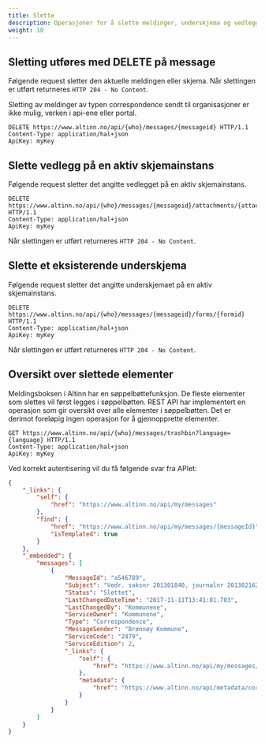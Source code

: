 ```yaml
---
title: Slette 
description: Operasjoner for å slette meldinger, underskjema og vedlegg
weight: 10
---
```


## Sletting utføres med DELETE på message
Følgende request sletter den aktuelle meldingen eller skjema. 
Når slettingen er utført returneres `HTTP 204 - No Content`.

Sletting av meldinger av typen correspondence sendt til organisasjoner er ikke mulig, verken i api-ene eller portal.

```HTTP
DELETE https://www.altinn.no/api/{who}/messages/{messageid} HTTP/1.1
Content-Type: application/hal+json
ApiKey: myKey
```


## Slette vedlegg på en aktiv skjemainstans
Følgende request sletter det angitte vedlegget på en aktiv skjemainstans. 

```HTTP
DELETE https://www.altinn.no/api/{who}/messages/{messageid}/attachments/{attachmentid} HTTP/1.1 
Content-Type: application/hal+json
ApiKey: myKey
```

Når slettingen er utført returneres `HTTP 204 - No Content`.


## Slette et eksisterende underskjema 
Følgende request sletter det angitte underskjemaet på en aktiv skjemainstans. 

```HTTP
DELETE https://www.altinn.no/api/{who}/messages/{messageid}/forms/{formid} HTTP/1.1
Content-Type: application/hal+json
ApiKey: myKey
```

Når slettingen er utført returneres `HTTP 204 - No Content`.


## Oversikt over slettede elementer
Meldingsboksen i Altinn har en søppelbøttefunksjon. De fleste elementer som slettes vil først legges i søppelbøtten. REST API har implementert en operasjon som gir oversikt over alle elementer i søppelbøtten. Det er derimot foreløpig ingen operasjon for å gjennopprette elementer.

```HTTP
GET https://www.altinn.no/api/{who}/messages/trashbin?language={language} HTTP/1.1
Content-Type: application/hal+json
ApiKey: myKey
```

Ved korrekt autentisering vil du få følgende svar fra APIet:

```JSON
{
    "_links": {
        "self": {
            "href": "https://www.altinn.no/api/my/messages"
        },
        "find": {
            "href": "https://www.altinn.no/api/my/messages/{messageId}",
            "isTemplated": true
        }
    },
    "_embedded": {
        "messages": [
            {
                "MessageId": "a546789",
                "Subject": "Vedr. saksnr 201301840, journalnr 2013021622 ",
                "Status": "Slettet",
                "LastChangedDateTime": "2017-11-11T13:41:01.703",
                "LastChangedBy": "Kommunene",
                "ServiceOwner": "Kommunene",
                "Type": "Correspondence",
                "MessageSender": "Brønnøy Kommune",
                "ServiceCode": "2479",
                "ServiceEdition": 2,
                "_links": {
                    "self": {
                        "href": "https://www.altinn.no/api/my/messages/a385107"
                    },
                    "metadata": {
                        "href": "https://www.altinn.no/api/metadata/correspondence/2479/2"
                    }
                }
            }
        ]
    }
}
```

